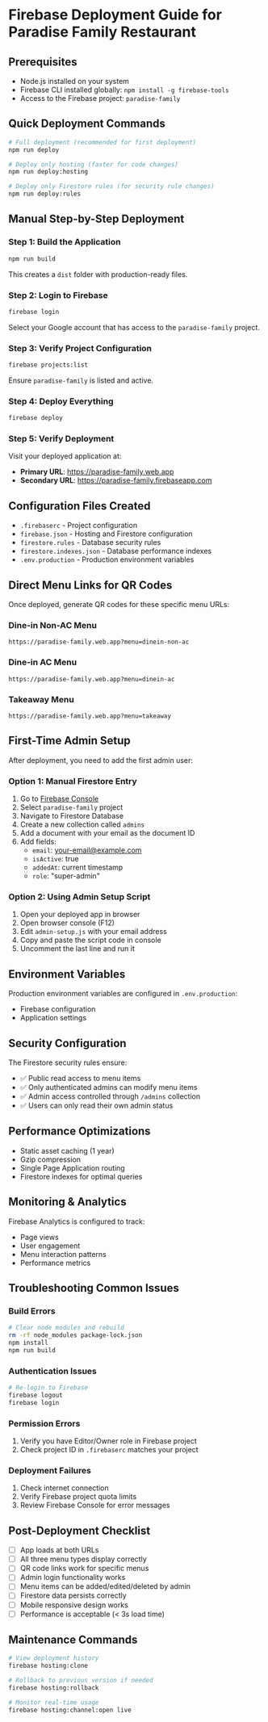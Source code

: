 # Firebase Deployment Guide for Paradise Family Restaurant

## Prerequisites
- Node.js installed on your system
- Firebase CLI installed globally: `npm install -g firebase-tools`
- Access to the Firebase project: `paradise-family`

## Quick Deployment Commands
```bash
# Full deployment (recommended for first deployment)
npm run deploy

# Deploy only hosting (faster for code changes)
npm run deploy:hosting

# Deploy only Firestore rules (for security rule changes)
npm run deploy:rules
```

## Manual Step-by-Step Deployment

### Step 1: Build the Application
```bash
npm run build
```
This creates a `dist` folder with production-ready files.

### Step 2: Login to Firebase
```bash
firebase login
```
Select your Google account that has access to the `paradise-family` project.

### Step 3: Verify Project Configuration
```bash
firebase projects:list
```
Ensure `paradise-family` is listed and active.

### Step 4: Deploy Everything
```bash
firebase deploy
```

### Step 5: Verify Deployment
Visit your deployed application at:
- **Primary URL**: https://paradise-family.web.app
- **Secondary URL**: https://paradise-family.firebaseapp.com

## Configuration Files Created
- `.firebaserc` - Project configuration
- `firebase.json` - Hosting and Firestore configuration  
- `firestore.rules` - Database security rules
- `firestore.indexes.json` - Database performance indexes
- `.env.production` - Production environment variables

## Direct Menu Links for QR Codes
Once deployed, generate QR codes for these specific menu URLs:

### Dine-in Non-AC Menu
```
https://paradise-family.web.app?menu=dinein-non-ac
```

### Dine-in AC Menu  
```
https://paradise-family.web.app?menu=dinein-ac
```

### Takeaway Menu
```
https://paradise-family.web.app?menu=takeaway
```

## First-Time Admin Setup
After deployment, you need to add the first admin user:

### Option 1: Manual Firestore Entry
1. Go to [Firebase Console](https://console.firebase.google.com/)
2. Select `paradise-family` project
3. Navigate to Firestore Database
4. Create a new collection called `admins`
5. Add a document with your email as the document ID
6. Add fields:
   - `email`: your-email@example.com
   - `isActive`: true
   - `addedAt`: current timestamp
   - `role`: "super-admin"

### Option 2: Using Admin Setup Script
1. Open your deployed app in browser
2. Open browser console (F12)
3. Edit `admin-setup.js` with your email address
4. Copy and paste the script code in console
5. Uncomment the last line and run it

## Environment Variables
Production environment variables are configured in `.env.production`:
- Firebase configuration
- Application settings

## Security Configuration
The Firestore security rules ensure:
- ✅ Public read access to menu items
- ✅ Only authenticated admins can modify menu items  
- ✅ Admin access controlled through `/admins` collection
- ✅ Users can only read their own admin status

## Performance Optimizations
- Static asset caching (1 year)
- Gzip compression
- Single Page Application routing
- Firestore indexes for optimal queries

## Monitoring & Analytics
Firebase Analytics is configured to track:
- Page views
- User engagement
- Menu interaction patterns
- Performance metrics

## Troubleshooting Common Issues

### Build Errors
```bash
# Clear node modules and rebuild
rm -rf node_modules package-lock.json
npm install
npm run build
```

### Authentication Issues
```bash
# Re-login to Firebase
firebase logout
firebase login
```

### Permission Errors
1. Verify you have Editor/Owner role in Firebase project
2. Check project ID in `.firebaserc` matches your project

### Deployment Failures
1. Check internet connection
2. Verify Firebase project quota limits
3. Review Firebase Console for error messages

## Post-Deployment Checklist
- [ ] App loads at both URLs
- [ ] All three menu types display correctly
- [ ] QR code links work for specific menus
- [ ] Admin login functionality works
- [ ] Menu items can be added/edited/deleted by admin
- [ ] Firestore data persists correctly
- [ ] Mobile responsive design works
- [ ] Performance is acceptable (< 3s load time)

## Maintenance Commands
```bash
# View deployment history
firebase hosting:clone

# Rollback to previous version if needed  
firebase hosting:rollback

# Monitor real-time usage
firebase hosting:channel:open live
```